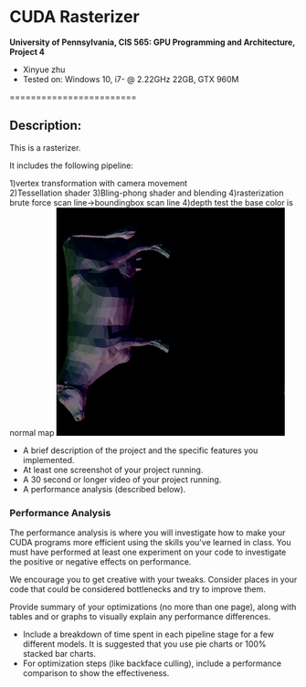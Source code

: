 CUDA Rasterizer
===============

**University of Pennsylvania, CIS 565: GPU Programming and Architecture, Project 4**

* Xinyue zhu
* Tested on: Windows 10, i7- @ 2.22GHz 22GB, GTX 960M

========================
## Description:
 <p>This is a rasterizer.</p>
  It includes the following pipeline:</p>
1)vertex transformation with camera movement</br>
2)Tessellation shader
3)Bling-phong shader and blending
4)rasterization brute force scan line->boundingbox scan line
4)depth test
the base color is normal map
<img src="1.png"  width="400" height="400">



* A brief description of the project and the specific features you implemented.
* At least one screenshot of your project running.
* A 30 second or longer video of your project running.
* A performance analysis (described below).

### Performance Analysis

The performance analysis is where you will investigate how to make your CUDA
programs more efficient using the skills you've learned in class. You must have
performed at least one experiment on your code to investigate the positive or
negative effects on performance. 

We encourage you to get creative with your tweaks. Consider places in your code
that could be considered bottlenecks and try to improve them. 

Provide summary of your optimizations (no more than one page), along with
tables and or graphs to visually explain any performance differences.

* Include a breakdown of time spent in each pipeline stage for a few different
  models. It is suggested that you use pie charts or 100% stacked bar charts.
* For optimization steps (like backface culling), include a performance
  comparison to show the effectiveness.



